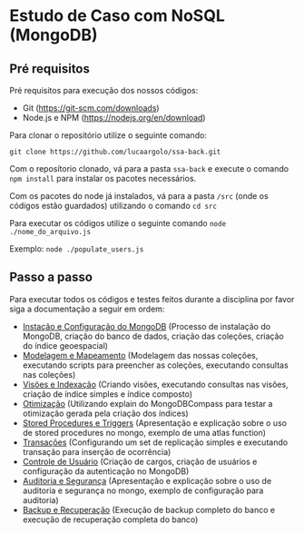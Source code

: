 # Estudo de Caso com NoSQL (MongoDB)

## Pré requisitos

Pré requisitos para execução dos nossos códigos:

- Git (https://git-scm.com/downloads)
- Node.js e NPM (https://nodejs.org/en/download)

Para clonar o repositório utilize o seguinte comando:

`git clone https://github.com/lucaargolo/ssa-back.git`

Com o reposítorio clonado, vá para a pasta `ssa-back` e execute o comando `npm install` para instalar os pacotes necessários.

Com os pacotes do node já instalados, vá para a pasta `/src` (onde os códigos estão guardados) utilizando o comando `cd src`

Para executar os códigos utilize o seguinte comando `node ./nome_do_arquivo.js`

Exemplo: `node ./populate_users.js`

## Passo a passo

Para executar todos os códigos e testes feitos durante a disciplina por favor siga a documentação a seguir em ordem:

- [Instação e Configuração do MongoDB](INSTALL.md) (Processo de instalação do MongoDB, criação do banco de dados, criação das coleções, criação do índice geoespacial)
- [Modelagem e Mapeamento](CHAPTER_1.md) (Modelagem das nossas coleções, executando scripts para preencher as coleções, executando consultas nas coleções)
- [Visões e Indexação](CHAPTER_2.md) (Criando visões, executando consultas nas visões, criação de índice simples e índice composto)
- [Otimização](CHAPTER_3.md) (Utilizando explain do MongoDBCompass para testar a otimização gerada pela criação dos índices)
- [Stored Procedures e Triggers](CHAPTER_4.md) (Apresentação e explicação sobre o uso de stored procedures no mongo, exemplo de uma atlas function)
- [Transações](CHAPTER_5.md) (Configurando um set de replicação simples e executando transação para inserção de ocorrência)
- [Controle de Usuário](CHAPTER_6.md) (Criação de cargos, criação de usuários e configuração da autenticação no MongoDB)
- [Auditoria e Segurança](CHAPTER_7.md) (Apresentação e explicação sobre o uso de auditoria e segurança no mongo, exemplo de configuração para auditoria)
- [Backup e Recuperação](CHAPTER_8.md) (Execução de backup completo do banco e execução de recuperação completa do banco)
 